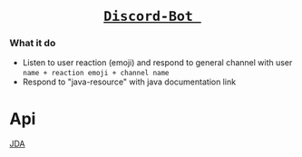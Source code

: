 # <h1 align='center'><a href="https://github.com/Mr-Anubhav-pandey/Discord-Bot"><code> Discord-Bot </code></a>


### What it do
- Listen to user reaction (emoji) and respond to general channel with user ```name + reaction emoji + channel name```
- Respond to "java-resource" with java documentation link


# Api
<a href="https://github.com/DV8FromTheWorld/JDA">JDA</a>
